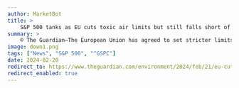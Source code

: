 ```yaml
---
author: MarketBot
title: >
    S&P 500 tanks as EU cuts toxic air limits but still falls short of WHO guidelines
summary: >
    © The Guardian—The European Union has agreed to set stricter limits on the toxic particles and dangerous gas that dirty its air, but will not aim for the levels that doctors and economists recommend.
image: down1.png
tags: ["News", "S&P 500", "^GSPC"]
date: 2024-02-20
redirect_to: https://www.theguardian.com/environment/2024/feb/21/eu-cuts-toxic-air-limits-but-still-falls-short-of-who-guidelines
redirect_enabled: true
---
```

